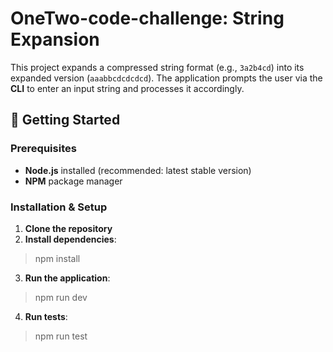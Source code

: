 # OneTwo-code-challenge: String Expansion

This project expands a compressed string format (e.g., `3a2b4cd`) into its expanded version (`aaabbcdcdcdcd`). The application prompts the user via the **CLI** to enter an input string and processes it accordingly.

## 🚀 Getting Started

### Prerequisites
- **Node.js** installed (recommended: latest stable version)
- **NPM** package manager

### Installation & Setup
1. **Clone the repository**
2. **Install dependencies**:
> npm install

3. **Run the application**:
> npm run dev

4. **Run tests**:
> npm run test
